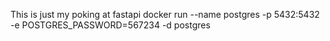 This is just my poking at fastapi
docker run --name postgres -p 5432:5432 -e POSTGRES_PASSWORD=567234 -d postgres
